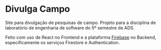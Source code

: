 # Divulga Campo

Site para divulgação de pesquisas de campo. Projeto para a disciplina de laboratório de engenharia de software do 5º semestre de ADS.

Feito com uso de React no Frontend e a plataforma [Firebase](https://firebase.google.com/?hl=pt-br) no Backend, especificamente os serviços Firestore e Authentication.
